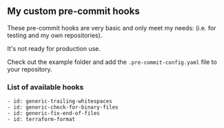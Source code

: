 ## My custom pre-commit hooks 

These pre-commit hooks are very basic and only meet my needs: (i.e. for testing
and my own repositories). 

It's not ready for production use. 

Check out the example folder and add the `.pre-commit-config.yaml` file to your
repository.

### List of available hooks

```
- id: generic-trailing-whitespaces
- id: generic-check-for-binary-files
- id: generic-fix-end-of-files
- id: terraform-format
```
